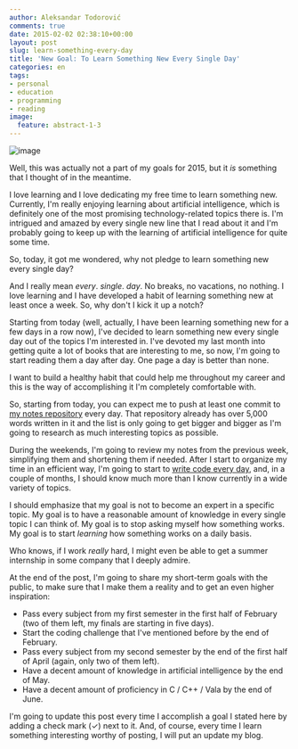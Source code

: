 ```yaml
---
author: Aleksandar Todorović
comments: true
date: 2015-02-02 02:38:10+00:00
layout: post
slug: learn-something-every-day
title: 'New Goal: To Learn Something New Every Single Day'
categories: en
tags:
- personal
- education
- programming
- reading
image:
  feature: abstract-1-3
---
```


![image](http://www.marksanborn.com/wp-content/uploads/2012/12/learning-priorities-Development.jpg)

Well, this was actually not a part of my goals for 2015, but it _is_ something that I thought of in the meantime.

I love learning and I love dedicating my free time to learn something new. Currently, I'm really enjoying learning about artificial intelligence, which is definitely one of the most promising technology-related topics there is. I'm intrigued and amazed by every single new line that I read about it and I'm probably going to keep up with the learning of artificial intelligence for quite some time.

So, today, it got me wondered, why not pledge to learn something new every single day?

And I really mean _every_. _single_. _day_. No breaks, no vacations, no nothing. I love learning and I have developed a habit of learning something new at least once a week. So, why don't I kick it up a notch?

Starting from today (well, actually, I have been learning something new for a few days in a row now), I've decided to learn something new every single day out of the topics I'm interested in. I've devoted my last month into getting quite a lot of books that are interesting to me, so now, I'm going to start reading them a day after day. One page a day is better than none.

I want to build a healthy habit that could help me throughout my career and this is the way of accomplishing it I'm completely comfortable with.

So, starting from today, you can expect me to push at least one commit to [my notes repository](https://github.com/aleksandar-todorovic/notes/) every day. That repository already has over 5,000 words written in it and the list is only going to get bigger and bigger as I'm going to research as much interesting topics as possible.

During the weekends, I'm going to review my notes from the previous week, simplifying them and shortening them if needed. After I start to organize my time in an efficient way, I'm going to start to [write code every day](http://ejohn.org/blog/write-code-every-day/), and, in a couple of months, I should know much more than I know currently in a wide variety of topics.

I should emphasize that my goal is not to become an expert in a specific topic. My goal is to have a reasonable amount of knowledge in every single topic I can think of. My goal is to stop asking myself how something works. My goal is to start _learning_ how something works on a daily basis.

Who knows, if I work _really_ hard, I might even be able to get a summer internship in some company that I deeply admire.

At the end of the post, I'm going to share my short-term goals with the public, to make sure that I make them a reality and to get an even higher inspiration:

* Pass every subject from my first semester in the first half of February (two of them left, my finals are starting in five days).
* Start the coding challenge that I've mentioned before by the end of February.
* Pass every subject from my second semester by the end of the first half of April (again, only two of them left).
* Have a decent amount of knowledge in artificial intelligence by the end of May.
* Have a decent amount of proficiency in C / C++ / Vala by the end of June.

I'm going to update this post every time I accomplish a goal I stated here by adding a check mark (✓) next to it. And, of course, every time I learn something interesting worthy of posting, I will put an update my blog.
